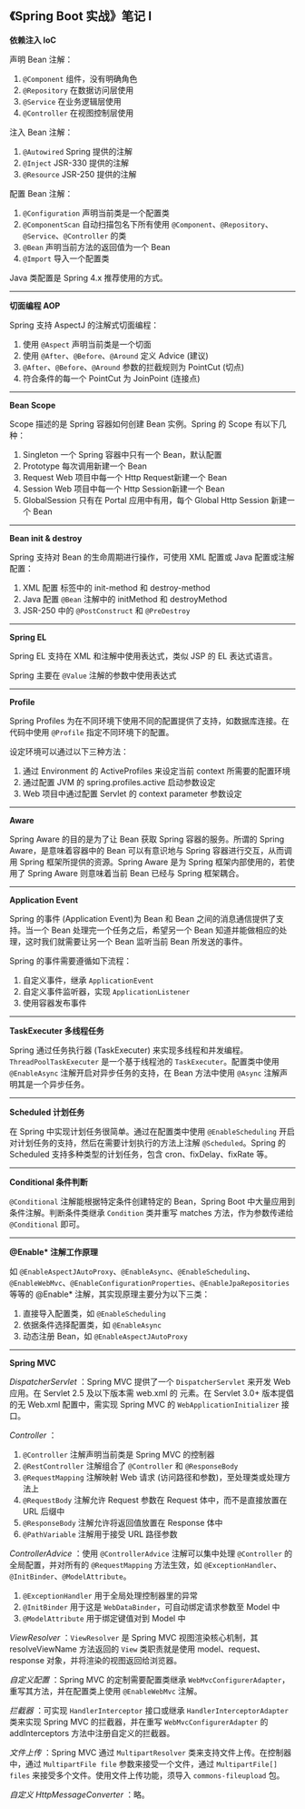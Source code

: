 《Spring Boot 实战》笔记 Ⅰ
---

**依赖注入 IoC**

声明 Bean 注解：
1. `@Component` 组件，没有明确角色
2. `@Repository` 在数据访问层使用
3. `@Service` 在业务逻辑层使用
4. `@Controller` 在视图控制层使用

注入 Bean 注解：
1. `@Autowired` Spring 提供的注解
2. `@Inject` JSR-330 提供的注解
3. `@Resource` JSR-250 提供的注解

配置 Bean 注解：
1. `@Configuration` 声明当前类是一个配置类
2. `@ComponentScan` 自动扫描包名下所有使用 `@Component`、`@Repository`、`@Service`、`@Controller` 的类
3. `@Bean` 声明当前方法的返回值为一个 Bean
4. `@Import` 导入一个配置类

Java 类配置是 Spring 4.x 推荐使用的方式。

---

**切面编程 AOP**

Spring 支持 AspectJ 的注解式切面编程：
1. 使用 `@Aspect` 声明当前类是一个切面
2. 使用 `@After`、`@Before`、`@Around` 定义 Advice (建议)
3. `@After`、`@Before`、`@Around` 参数的拦截规则为 PointCut (切点)
4. 符合条件的每一个 PointCut 为 JoinPoint (连接点)

---

**Bean Scope**

Scope 描述的是 Spring 容器如何创建 Bean 实例。Spring 的 Scope 有以下几种：
1. Singleton 一个 Spring 容器中只有一个 Bean，默认配置
2. Prototype 每次调用新建一个 Bean
3. Request Web 项目中每一个 Http Request新建一个 Bean
4. Session Web 项目中每一个 Http Session新建一个 Bean
5. GlobalSession 只有在 Portal 应用中有用，每个 Global Http Session 新建一个 Bean

---

**Bean init & destroy**

Spring 支持对 Bean 的生命周期进行操作，可使用 XML 配置或 Java 配置或注解配置：
1. XML 配置 <Bean> 标签中的 init-method 和 destroy-method
2. Java 配置 `@Bean` 注解中的 initMethod 和 destroyMethod
3. JSR-250 中的 `@PostConstruct` 和 `@PreDestroy`

---

**Spring EL**

Spring EL 支持在 XML 和注解中使用表达式，类似 JSP 的 EL 表达式语言。

Spring 主要在 `@Value` 注解的参数中使用表达式

---

**Profile**

Spring Profiles 为在不同环境下使用不同的配置提供了支持，如数据库连接。在代码中使用 `@Profile` 指定不同环境下的配置。

设定环境可以通过以下三种方法：
1. 通过 Environment 的 ActiveProfiles 来设定当前 context 所需要的配置环境
2. 通过配置 JVM 的 spring.profiles.active 启动参数设定
3. Web 项目中通过配置 Servlet 的 context parameter 参数设定

---

**Aware**

Spring Aware 的目的是为了让 Bean 获取 Spring 容器的服务。所谓的 Spring Aware，是意味着容器中的 Bean 可以有意识地与 Spring 容器进行交互，从而调用 Spring 框架所提供的资源。Spring Aware 是为 Spring 框架内部使用的，若使用了 Spring Aware 则意味着当前 Bean 已经与 Spring 框架耦合。

---

**Application Event**

Spring 的事件 (Application Event)为 Bean 和 Bean 之间的消息通信提供了支持。当一个 Bean 处理完一个任务之后，希望另一个 Bean 知道并能做相应的处理，这时我们就需要让另一个 Bean 监听当前 Bean 所发送的事件。

Spring 的事件需要遵循如下流程：
1. 自定义事件，继承 `ApplicationEvent`
2. 自定义事件监听器，实现 `ApplicationListener`
3. 使用容器发布事件

--- 

**TaskExecuter 多线程任务**

Spring 通过任务执行器 (TaskExecuter) 来实现多线程和并发编程。`ThreadPoolTaskExecuter` 是一个基于线程池的 `TaskExecuter`。配置类中使用 `@EnableAsync` 注解开启对异步任务的支持，在 Bean 方法中使用 `@Async` 注解声明其是一个异步任务。

---

**Scheduled 计划任务**

在 Spring 中实现计划任务很简单。通过在配置类中使用 `@EnableScheduling` 开启对计划任务的支持，然后在需要计划执行的方法上注解 `@Scheduled`。Spring 的 Scheduled 支持多种类型的计划任务，包含 cron、fixDelay、fixRate 等。

---

**Conditional 条件判断**

`@Conditional` 注解能根据特定条件创建特定的 Bean，Spring Boot 中大量应用到条件注解。判断条件类继承 `Condition` 类并重写 matches 方法，作为参数传递给 `@Conditional` 即可。

---

**@Enable\* 注解工作原理**

如 `@EnableAspectJAutoProxy`、`@EnableAsync`、`@EnableScheduling`、`@EnableWebMvc`、`@EnableConfigurationProperties`、`@EnableJpaRepositories` 等等的 @Enable\* 注解，其实现原理主要分为以下三类：
1. 直接导入配置类，如 `@EnableScheduling`
2. 依据条件选择配置类，如 `@EnableAsync`
3. 动态注册 Bean，如 `@EnableAspectJAutoProxy`

---

**Spring MVC**

*DispatcherServlet* ：Spring MVC 提供了一个 `DispatcherServlet` 来开发 Web 应用。在 Servlet 2.5 及以下版本需 web.xml 的 <servlet> 元素。在 Servlet 3.0+ 版本提倡的无 Web.xml 配置中，需实现 Spring MVC 的 `WebApplicationInitializer` 接口。

*Controller* ：
1. `@Controller` 注解声明当前类是 Spring MVC 的控制器
2. `@RestController` 注解组合了 `@Controller` 和 `@ResponseBody`
3. `@RequestMapping` 注解映射 Web 请求 (访问路径和参数)，至处理类或处理方法上
4. `@RequestBody` 注解允许 Request 参数在 Request 体中，而不是直接放置在 URL 后缀中
5. `@ResponseBody` 注解允许将返回值放置在 Response 体中
6. `@PathVariable` 注解用于接受 URL 路径参数

*ControllerAdvice* ：使用 `@ControllerAdvice` 注解可以集中处理 `@Controller` 的全局配置，并对所有的 `@RequestMapping` 方法生效，如 `@ExceptionHandler`、`@InitBinder`、`@ModelAttribute`。
1. `@ExceptionHandler` 用于全局处理控制器里的异常
2. `@InitBinder` 用于这是 `WebDataBinder`，可自动绑定请求参数至 Model 中
3. `@ModelAttribute` 用于绑定键值对到 Model 中

*ViewResolver* ：`ViewResolver` 是 Spring MVC 视图渲染核心机制，其 resolveViewName 方法返回的 `View` 类职责就是使用 model、request、response 对象，并将渲染的视图返回给浏览器。

*自定义配置* ：Spring MVC 的定制需要配置类继承 `WebMvcConfigurerAdapter`，重写其方法，并在配置类上使用 `@EnableWebMvc` 注解。

*拦截器* ：可实现 `HandlerInterceptor` 接口或继承 `HandlerInterceptorAdapter` 类来实现 Spring MVC 的拦截器，并在重写 `WebMvcConfigurerAdapter` 的 addInterceptors 方法中注册自定义的拦截器。

*文件上传* ：Spring MVC 通过 `MultipartResolver` 类来支持文件上传。在控制器中，通过 `MultipartFile file` 参数来接受一个文件，通过 `MultipartFile[] files` 来接受多个文件。使用文件上传功能，须导入 `commons-fileupload` 包。

*自定义 HttpMessageConverter* ：略。
